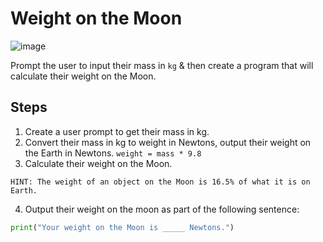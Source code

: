 # Weight on the Moon  

![image](https://github.com/user-attachments/assets/d5b424f4-4f03-4b87-8727-39343493b5c7)

Prompt the user to input their mass in ``kg`` & then create a program that will calculate their weight on the Moon.


 

  ## Steps
  1. Create a user prompt to get their mass in kg.
  2. Convert their mass in kg to weight in Newtons, output their weight on the Earth in Newtons.
``weight = mass * 9.8``
  3. Calculate their weight on the Moon.
````
HINT: The weight of an object on the Moon is 16.5% of what it is on Earth.
````
  4. Output their weight on the moon as part of the following sentence:
````python
print("Your weight on the Moon is _____ Newtons.")
````

  
